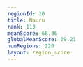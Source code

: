 ```yaml
---
regionId: 10
title: Nauru
rank: 113
meanScore: 68.36
globalMeanScore: 69.21
numRegions: 220
layout: region_score
---
```

